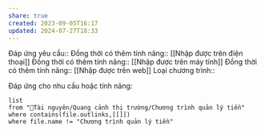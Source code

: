 ```yaml
---
share: true
created: 2023-09-05T16:17
updated: 2024-07-27T18:33
---
```

Đáp ứng yêu cầu:: 
Đồng thời có thêm tính năng:: [[Nhập được trên điện thoại]]
Đồng thời có thêm tính năng:: [[Nhập được trên máy tính]]
Đồng thời có thêm tính năng:: [[Nhập được trên web]]
Loại chương trình:: 

Đáp ứng cho nhu cầu hoặc tính năng:
```dataview
list
from "📜Tài nguyên/Quang cảnh thị trường/Chương trình quản lý tiền" 
where contains(file.outlinks,[[]])
where file.name != "Chương trình quản lý tiền" 
```
